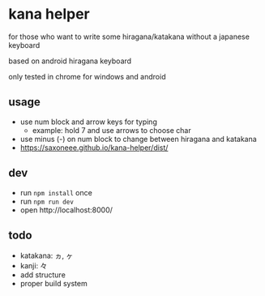 # kana helper

for those who want to write some hiragana/katakana without a japanese keyboard

based on android hiragana keyboard

only tested in chrome for windows and android

## usage

* use num block and arrow keys for typing
    * example: hold 7 and use arrows to choose char
* use minus (-) on num block to change between hiragana and katakana
* https://saxoneee.github.io/kana-helper/dist/

## dev

* run `npm install` once
* run `npm run dev`
* open http://localhost:8000/

## todo

* katakana: ヵ, ヶ
* kanji: 々
* add structure
* proper build system